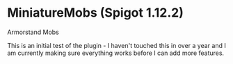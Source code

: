 # MiniatureMobs (Spigot 1.12.2)
 Armorstand Mobs
 
 This is an initial test of the plugin - I haven't touched this in over a year and I am currently making sure everything works before I can add more features.
